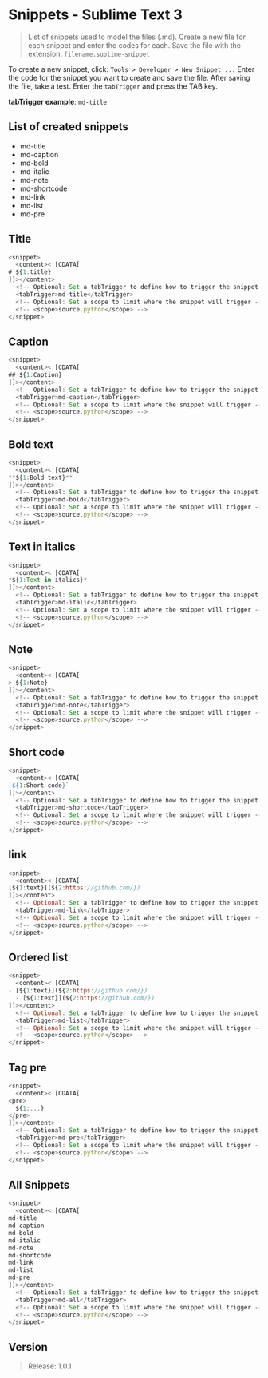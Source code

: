 # Snippets - Sublime Text 3

> List of snippets used to model the files (.md). Create a new file for each snippet and enter the codes for each. Save the file with the extension: `filename.sublime-snippet`

To create a new snippet, click: `Tools > Developer > New Snippet ...`
Enter the code for the snippet you want to create and save the file.
After saving the file, take a test. Enter the `tabTrigger` and press the TAB key.

**tabTrigger example**: `md-title`

## List of created snippets

- md-title
- md-caption
- md-bold
- md-italic
- md-note
- md-shortcode
- md-link
- md-list
- md-pre

## Title

```javascript
<snippet>
  <content><![CDATA[
# ${1:title}
]]></content>
  <!-- Optional: Set a tabTrigger to define how to trigger the snippet -->
  <tabTrigger>md-title</tabTrigger>
  <!-- Optional: Set a scope to limit where the snippet will trigger -->
  <!-- <scope>source.python</scope> -->
</snippet>
```

## Caption

```javascript
<snippet>
  <content><![CDATA[
## ${1:Caption}
]]></content>
  <!-- Optional: Set a tabTrigger to define how to trigger the snippet -->
  <tabTrigger>md-caption</tabTrigger>
  <!-- Optional: Set a scope to limit where the snippet will trigger -->
  <!-- <scope>source.python</scope> -->
</snippet>
```

## Bold text

```javascript
<snippet>
  <content><![CDATA[
**${1:Bold text}**
]]></content>
  <!-- Optional: Set a tabTrigger to define how to trigger the snippet -->
  <tabTrigger>md-bold</tabTrigger>
  <!-- Optional: Set a scope to limit where the snippet will trigger -->
  <!-- <scope>source.python</scope> -->
</snippet>
```

## Text in italics

```javascript
<snippet>
  <content><![CDATA[
*${1:Text in italics}*
]]></content>
  <!-- Optional: Set a tabTrigger to define how to trigger the snippet -->
  <tabTrigger>md-italic</tabTrigger>
  <!-- Optional: Set a scope to limit where the snippet will trigger -->
  <!-- <scope>source.python</scope> -->
</snippet>
```

## Note

```javascript
<snippet>
  <content><![CDATA[
> ${1:Note}
]]></content>
  <!-- Optional: Set a tabTrigger to define how to trigger the snippet -->
  <tabTrigger>md-note</tabTrigger>
  <!-- Optional: Set a scope to limit where the snippet will trigger -->
  <!-- <scope>source.python</scope> -->
</snippet>
```

## Short code

```javascript
<snippet>
  <content><![CDATA[
`${1:Short code}`
]]></content>
  <!-- Optional: Set a tabTrigger to define how to trigger the snippet -->
  <tabTrigger>md-shortcode</tabTrigger>
  <!-- Optional: Set a scope to limit where the snippet will trigger -->
  <!-- <scope>source.python</scope> -->
</snippet>
```
## link

```javascript
<snippet>
  <content><![CDATA[
[${1:text}](${2:https://github.com/})
]]></content>
  <!-- Optional: Set a tabTrigger to define how to trigger the snippet -->
  <tabTrigger>md-link</tabTrigger>
  <!-- Optional: Set a scope to limit where the snippet will trigger -->
  <!-- <scope>source.python</scope> -->
</snippet>
```

## Ordered list

```javascript
<snippet>
  <content><![CDATA[
- [${1:text}](${2:https://github.com/})
  - [${1:text}](${2:https://github.com/})
]]></content>
  <!-- Optional: Set a tabTrigger to define how to trigger the snippet -->
  <tabTrigger>md-list</tabTrigger>
  <!-- Optional: Set a scope to limit where the snippet will trigger -->
  <!-- <scope>source.python</scope> -->
</snippet>
```

## Tag pre

```javascript
<snippet>
  <content><![CDATA[
<pre>
  ${1:...}
</pre>
]]></content>
  <!-- Optional: Set a tabTrigger to define how to trigger the snippet -->
  <tabTrigger>md-pre</tabTrigger>
  <!-- Optional: Set a scope to limit where the snippet will trigger -->
  <!-- <scope>source.python</scope> -->
</snippet>
```

## All Snippets

```javascript
<snippet>
  <content><![CDATA[
md-title
md-caption
md-bold
md-italic
md-note
md-shortcode
md-link
md-list
md-pre
]]></content>
  <!-- Optional: Set a tabTrigger to define how to trigger the snippet -->
  <tabTrigger>md-all</tabTrigger>
  <!-- Optional: Set a scope to limit where the snippet will trigger -->
  <!-- <scope>source.python</scope> -->
</snippet>
```

## Version

> Release: 1.0.1
